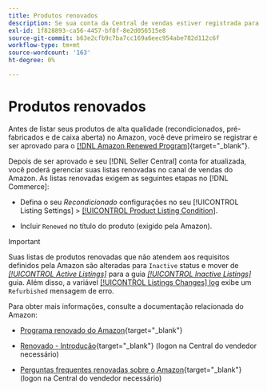 ```yaml
---
title: Produtos renovados
description: Se sua conta da Central de vendas estiver registrada para o Programa renovado, você poderá gerenciar suas listas renovadas no Amazon Sales Channel.
exl-id: 1f828893-ca56-4457-bf8f-8e2d056515e8
source-git-commit: b63e2cfb9c7ba7cc169a6eec954abe782d112c6f
workflow-type: tm+mt
source-wordcount: '163'
ht-degree: 0%

---
```


# Produtos renovados

Antes de listar seus produtos de alta qualidade (recondicionados, pré-fabricados e de caixa aberta) no Amazon, você deve primeiro se registrar e ser aprovado para o [[!DNL Amazon Renewed Program]](https://sell.amazon.com/programs/renewed.html){target="_blank"}.

Depois de ser aprovado e seu [!DNL Seller Central] conta for atualizada, você poderá gerenciar suas listas renovadas no canal de vendas do Amazon. As listas renovadas exigem as seguintes etapas no [!DNL Commerce]:

- Defina o seu _Recondicionado_ configurações no seu [!UICONTROL Listing Settings] > [[!UICONTROL Product Listing Condition]](./product-listing-condition.md).

- Incluir `Renewed` no título do produto (exigido pela Amazon).

>[!IMPORTANT]
>
>Suas listas de produtos renovadas que não atendem aos requisitos definidos pela Amazon são alteradas para `Inactive` status e mover de *[[!UICONTROL Active Listings]](./active-listings.md)* para a guia *[[!UICONTROL Inactive Listings]](./inactive-listings.md)* guia. Além disso, a variável [[!UICONTROL Listings Changes] log](./listing-changes-log.md) exibe um `Refurbished` mensagem de erro.

Para obter mais informações, consulte a documentação relacionada do Amazon:

- [Programa renovado do Amazon](https://sell.amazon.com/programs/renewed.html){target="_blank"}

- [Renovado - Introdução](https://sellercentral.amazon.com/gp/help/help.html/?itemID=201648580){target="_blank"} (logon na Central do vendedor necessário)

- [Perguntas frequentes renovadas sobre o Amazon](https://sellercentral.amazon.com/gp/help/help.html?itemID=202190060){target="_blank"} (logon na Central do vendedor necessário)
